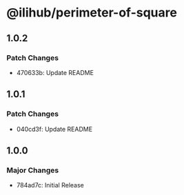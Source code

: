 # @ilihub/perimeter-of-square

## 1.0.2

### Patch Changes

- 470633b: Update README

## 1.0.1

### Patch Changes

- 040cd3f: Update README

## 1.0.0

### Major Changes

- 784ad7c: Initial Release
